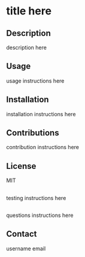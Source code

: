 # title here
## Description
description here
## Usage
usage instructions here
## Installation
installation instructions here
## Contributions
contribution instructions here
## License 
MIT
## 
testing instructions here
## 
questions instructions here
## Contact 
username
email
